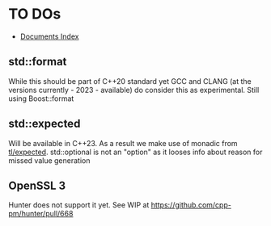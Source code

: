# TO DOs
- [Documents Index](README.md)

## std::format
While this should be part of C++20 standard yet GCC and CLANG (at the versions currently - 2023 - available) do consider
this as experimental. Still using Boost::format
## std::expected
Will be available in C++23. As a result we make use of monadic from [tl/expected](https://github.com/TartanLlama/expected).
std::optional is not an "option" as it looses info about reason for missed value generation
## OpenSSL 3
Hunter does not support it yet. See WIP at https://github.com/cpp-pm/hunter/pull/668